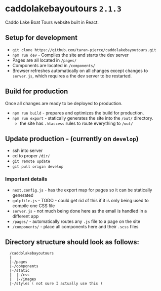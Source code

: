 # caddolakebayoutours `2.1.3`
Caddo Lake Boat Tours website built in React.

## Setup for development
* `git clone https://github.com/taran-pierce/caddolakebayoutours.git`
* `npm run dev` - Compiles the site and starts the dev server
* Pages are all located in `/pages/`
* Components are located in `/components/`
* Browser refreshes automatically on all changes except changes to `server.js`, which requires a the dev server to be restarted.

## Build for production
Once all changes are ready to be deployed to production.
* `npm run build` - prepares and optimizes the build for production.
* `npm run export` - statically generates the site into the `/out/` directory.
  * the site has `.htaccess` rules to route everything to `/out/`

## Update production - (currently on `develop`)
* ssh into server
* cd to proper `/dir/`
* `git remote update`
* `git pull origin develop`

### Important details
* `next.config.js` - has the export map for pages so it can be statically generated
* `gulpfile.js` - TODO - could get rid of this if it is only being used to compile one CSS file
* `server.js` - not much being done here as the email is handled in a different app
* `/pages/` - automatically routes any `.js` file to a page on the site
* `/components/` - place all components here and their `.scss` files

## Directory structure should look as follows:
```
  /caddolakebayoutours
  |
  |-/pages
  |-/components
  |-/static
  |  |-/css
  |  |-/images
  |-/styles ( not sure I actually use this )
```
